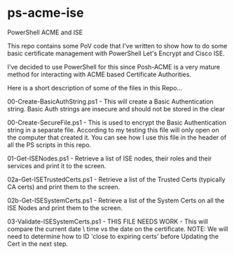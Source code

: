 # ps-acme-ise
 PowerShell ACME and ISE


This repo contains some PoV code that I've written to show how to do some basic certificate management with PowerShell Let's Encrypt and Cisco ISE. 

I've decided to use PowerShell for this since Posh-ACME is a very mature method for interacting with ACME based Certificate Authorities. 

Here is a short description of some of the files in this Repo...

00-Create-BasicAuthString.ps1 - This will create a Basic Authentication string.  Basic Auth strings are insecure and should not be stored in the clear

00-Create-SecureFile.ps1 - This is used to encrypt the Basic Authentication string in a separate file. According to my testing this file will only open on the computer that created it. You can see how I use this file in the header of all the PS scripts in this repo. 

01-Get-ISENodes.ps1 - Retrieve a list of ISE nodes, their roles and their services and print it to the screen. 

02a-Get-ISETrustedCerts.ps1 - Retrieve a list of the Trusted Certs (typically CA certs) and print them to the screen. 

02b-Get-ISESystemCerts.ps1 - Retrieve a list of the System Certs on all the ISE Nodes and print them to the screen. 

03-Validate-ISESystemCerts.ps1 - THIS FILE NEEDS WORK - This will compare the current date \ time vs the date on the certificate. 
NOTE: We will need to determine how to ID 'close to expiring certs' before Updating the Cert in the next step. 


